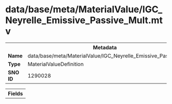 <h1>data/base/meta/MaterialValue/IGC_Neyrelle_Emissive_Passive_Mult.mtv</h1><table><tr><th colspan="100%">Metadata</th></tr><tr><td><b>Name</b></td><td>data/base/meta/MaterialValue/IGC_Neyrelle_Emissive_Passive_Mult.mtv</td></tr><tr><td><b>Type</b></td><td>MaterialValueDefinition</td></tr><tr><td><b>SNO ID</b></td><td>1290028</td></tr></table>

<table><tr><th colspan="100%">Fields</th></tr></table>

